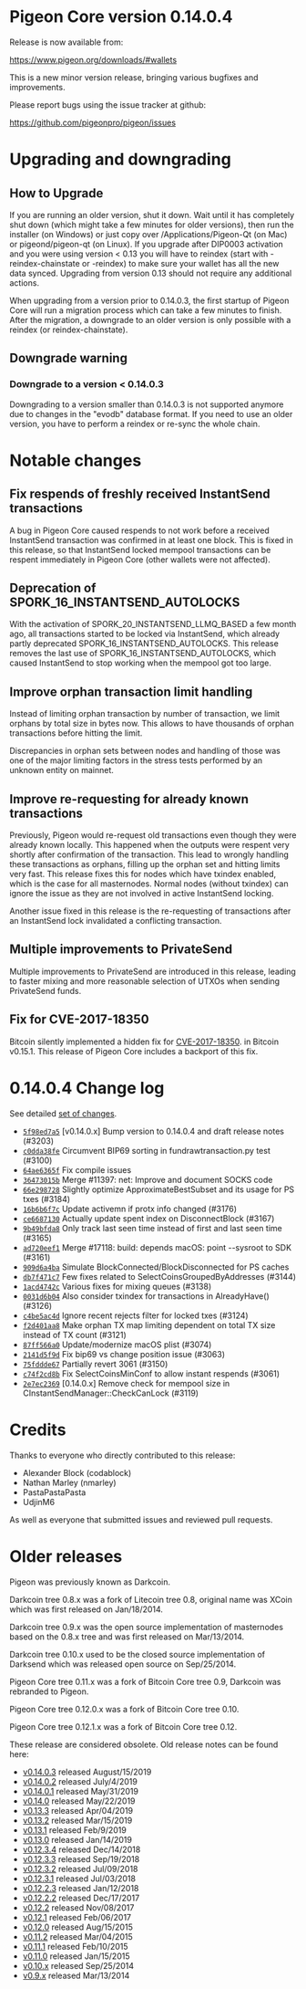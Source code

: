 Pigeon Core version 0.14.0.4
==========================

Release is now available from:

  <https://www.pigeon.org/downloads/#wallets>

This is a new minor version release, bringing various bugfixes and improvements.

Please report bugs using the issue tracker at github:

  <https://github.com/pigeonpro/pigeon/issues>


Upgrading and downgrading
=========================

How to Upgrade
--------------

If you are running an older version, shut it down. Wait until it has completely
shut down (which might take a few minutes for older versions), then run the
installer (on Windows) or just copy over /Applications/Pigeon-Qt (on Mac) or
pigeond/pigeon-qt (on Linux). If you upgrade after DIP0003 activation and you were
using version < 0.13 you will have to reindex (start with -reindex-chainstate
or -reindex) to make sure your wallet has all the new data synced. Upgrading from
version 0.13 should not require any additional actions.

When upgrading from a version prior to 0.14.0.3, the
first startup of Pigeon Core will run a migration process which can take a few minutes
to finish. After the migration, a downgrade to an older version is only possible with
a reindex (or reindex-chainstate).

Downgrade warning
-----------------

### Downgrade to a version < 0.14.0.3

Downgrading to a version smaller than 0.14.0.3 is not supported anymore due to changes
in the "evodb" database format. If you need to use an older version, you have to perform
a reindex or re-sync the whole chain.

Notable changes
===============

Fix respends of freshly received InstantSend transactions
---------------------------------------------------------

A bug in Pigeon Core caused respends to not work before a received InstantSend transaction was confirmed in at least
one block. This is fixed in this release, so that InstantSend locked mempool transactions can be
respent immediately in Pigeon Core (other wallets were not affected).

Deprecation of SPORK_16_INSTANTSEND_AUTOLOCKS
---------------------------------------------

With the activation of SPORK_20_INSTANTSEND_LLMQ_BASED a few month ago, all transactions started to be locked via
InstantSend, which already partly deprecated SPORK_16_INSTANTSEND_AUTOLOCKS. This release removes the last use
of SPORK_16_INSTANTSEND_AUTOLOCKS, which caused InstantSend to stop working when the mempool got too large.

Improve orphan transaction limit handling
-----------------------------------------

Instead of limiting orphan transaction by number of transaction, we limit orphans by total size in bytes
now. This allows to have thousands of orphan transactions before hitting the limit.

Discrepancies in orphan sets between nodes and handling of those was one of the major limiting factors in
the stress tests performed by an unknown entity on mainnet.

Improve re-requesting for already known transactions
----------------------------------------------------

Previously, Pigeon would re-request old transactions even though they were already known locally. This
happened when the outputs were respent very shortly after confirmation of the transaction. This lead to
wrongly handling these transactions as orphans, filling up the orphan set and hitting limits very fast.
This release fixes this for nodes which have txindex enabled, which is the case for all masternodes. Normal
nodes (without txindex) can ignore the issue as they are not involved in active InstantSend locking.

Another issue fixed in this release is the re-requesting of transactions after an InstantSend lock invalidated
a conflicting transaction.

Multiple improvements to PrivateSend
------------------------------------

Multiple improvements to PrivateSend are introduced in this release, leading to faster mixing and more
reasonable selection of UTXOs when sending PrivateSend funds.

Fix for CVE-2017-18350
----------------------

Bitcoin silently implemented a hidden fix for [CVE-2017-18350](https://lists.linuxfoundation.org/pipermail/bitcoin-dev/2019-November/017453.html).
in Bitcoin v0.15.1. This release of Pigeon Core includes a backport of this fix.


0.14.0.4 Change log
===================

See detailed [set of changes](https://github.com/pigeonpro/pigeon/compare/v0.14.0.3...pigeonpro:v0.14.0.4).

- [`5f98ed7a5`](https://github.com/pigeonpro/pigeon/commit/5f98ed7a5) [v0.14.0.x] Bump version to 0.14.0.4 and draft release notes (#3203)
- [`c0dda38fe`](https://github.com/pigeonpro/pigeon/commit/c0dda38fe) Circumvent BIP69 sorting in fundrawtransaction.py test (#3100)
- [`64ae6365f`](https://github.com/pigeonpro/pigeon/commit/64ae6365f) Fix compile issues
- [`36473015b`](https://github.com/pigeonpro/pigeon/commit/36473015b) Merge #11397: net: Improve and document SOCKS code
- [`66e298728`](https://github.com/pigeonpro/pigeon/commit/66e298728) Slightly optimize ApproximateBestSubset and its usage for PS txes (#3184)
- [`16b6b6f7c`](https://github.com/pigeonpro/pigeon/commit/16b6b6f7c) Update activemn if protx info changed (#3176)
- [`ce6687130`](https://github.com/pigeonpro/pigeon/commit/ce6687130) Actually update spent index on DisconnectBlock (#3167)
- [`9b49bfda8`](https://github.com/pigeonpro/pigeon/commit/9b49bfda8) Only track last seen time instead of first and last seen time (#3165)
- [`ad720eef1`](https://github.com/pigeonpro/pigeon/commit/ad720eef1) Merge #17118: build: depends macOS: point --sysroot to SDK (#3161)
- [`909d6a4ba`](https://github.com/pigeonpro/pigeon/commit/909d6a4ba) Simulate BlockConnected/BlockDisconnected for PS caches
- [`db7f471c7`](https://github.com/pigeonpro/pigeon/commit/db7f471c7) Few fixes related to SelectCoinsGroupedByAddresses (#3144)
- [`1acd4742c`](https://github.com/pigeonpro/pigeon/commit/1acd4742c) Various fixes for mixing queues (#3138)
- [`0031d6b04`](https://github.com/pigeonpro/pigeon/commit/0031d6b04) Also consider txindex for transactions in AlreadyHave() (#3126)
- [`c4be5ac4d`](https://github.com/pigeonpro/pigeon/commit/c4be5ac4d) Ignore recent rejects filter for locked txes (#3124)
- [`f2d401aa8`](https://github.com/pigeonpro/pigeon/commit/f2d401aa8) Make orphan TX map limiting dependent on total TX size instead of TX count (#3121)
- [`87ff566a0`](https://github.com/pigeonpro/pigeon/commit/87ff566a0) Update/modernize macOS plist (#3074)
- [`2141d5f9d`](https://github.com/pigeonpro/pigeon/commit/2141d5f9d) Fix bip69 vs change position issue (#3063)
- [`75fddde67`](https://github.com/pigeonpro/pigeon/commit/75fddde67) Partially revert 3061 (#3150)
- [`c74f2cd8b`](https://github.com/pigeonpro/pigeon/commit/c74f2cd8b) Fix SelectCoinsMinConf to allow instant respends (#3061)
- [`2e7ec2369`](https://github.com/pigeonpro/pigeon/commit/2e7ec2369) [0.14.0.x] Remove check for mempool size in CInstantSendManager::CheckCanLock (#3119)

Credits
=======

Thanks to everyone who directly contributed to this release:

- Alexander Block (codablock)
- Nathan Marley (nmarley)
- PastaPastaPasta
- UdjinM6

As well as everyone that submitted issues and reviewed pull requests.

Older releases
==============

Pigeon was previously known as Darkcoin.

Darkcoin tree 0.8.x was a fork of Litecoin tree 0.8, original name was XCoin
which was first released on Jan/18/2014.

Darkcoin tree 0.9.x was the open source implementation of masternodes based on
the 0.8.x tree and was first released on Mar/13/2014.

Darkcoin tree 0.10.x used to be the closed source implementation of Darksend
which was released open source on Sep/25/2014.

Pigeon Core tree 0.11.x was a fork of Bitcoin Core tree 0.9,
Darkcoin was rebranded to Pigeon.

Pigeon Core tree 0.12.0.x was a fork of Bitcoin Core tree 0.10.

Pigeon Core tree 0.12.1.x was a fork of Bitcoin Core tree 0.12.

These release are considered obsolete. Old release notes can be found here:

- [v0.14.0.3](https://github.com/pigeonpro/pigeon/blob/master/doc/release-notes/pigeon/release-notes-0.14.0.3.md) released August/15/2019
- [v0.14.0.2](https://github.com/pigeonpro/pigeon/blob/master/doc/release-notes/pigeon/release-notes-0.14.0.2.md) released July/4/2019
- [v0.14.0.1](https://github.com/pigeonpro/pigeon/blob/master/doc/release-notes/pigeon/release-notes-0.14.0.1.md) released May/31/2019
- [v0.14.0](https://github.com/pigeonpro/pigeon/blob/master/doc/release-notes/pigeon/release-notes-0.14.0.md) released May/22/2019
- [v0.13.3](https://github.com/pigeonpro/pigeon/blob/master/doc/release-notes/pigeon/release-notes-0.13.3.md) released Apr/04/2019
- [v0.13.2](https://github.com/pigeonpro/pigeon/blob/master/doc/release-notes/pigeon/release-notes-0.13.2.md) released Mar/15/2019
- [v0.13.1](https://github.com/pigeonpro/pigeon/blob/master/doc/release-notes/pigeon/release-notes-0.13.1.md) released Feb/9/2019
- [v0.13.0](https://github.com/pigeonpro/pigeon/blob/master/doc/release-notes/pigeon/release-notes-0.13.0.md) released Jan/14/2019
- [v0.12.3.4](https://github.com/pigeonpro/pigeon/blob/master/doc/release-notes/pigeon/release-notes-0.12.3.4.md) released Dec/14/2018
- [v0.12.3.3](https://github.com/pigeonpro/pigeon/blob/master/doc/release-notes/pigeon/release-notes-0.12.3.3.md) released Sep/19/2018
- [v0.12.3.2](https://github.com/pigeonpro/pigeon/blob/master/doc/release-notes/pigeon/release-notes-0.12.3.2.md) released Jul/09/2018
- [v0.12.3.1](https://github.com/pigeonpro/pigeon/blob/master/doc/release-notes/pigeon/release-notes-0.12.3.1.md) released Jul/03/2018
- [v0.12.2.3](https://github.com/pigeonpro/pigeon/blob/master/doc/release-notes/pigeon/release-notes-0.12.2.3.md) released Jan/12/2018
- [v0.12.2.2](https://github.com/pigeonpro/pigeon/blob/master/doc/release-notes/pigeon/release-notes-0.12.2.2.md) released Dec/17/2017
- [v0.12.2](https://github.com/pigeonpro/pigeon/blob/master/doc/release-notes/pigeon/release-notes-0.12.2.md) released Nov/08/2017
- [v0.12.1](https://github.com/pigeonpro/pigeon/blob/master/doc/release-notes/pigeon/release-notes-0.12.1.md) released Feb/06/2017
- [v0.12.0](https://github.com/pigeonpro/pigeon/blob/master/doc/release-notes/pigeon/release-notes-0.12.0.md) released Aug/15/2015
- [v0.11.2](https://github.com/pigeonpro/pigeon/blob/master/doc/release-notes/pigeon/release-notes-0.11.2.md) released Mar/04/2015
- [v0.11.1](https://github.com/pigeonpro/pigeon/blob/master/doc/release-notes/pigeon/release-notes-0.11.1.md) released Feb/10/2015
- [v0.11.0](https://github.com/pigeonpro/pigeon/blob/master/doc/release-notes/pigeon/release-notes-0.11.0.md) released Jan/15/2015
- [v0.10.x](https://github.com/pigeonpro/pigeon/blob/master/doc/release-notes/pigeon/release-notes-0.10.0.md) released Sep/25/2014
- [v0.9.x](https://github.com/pigeonpro/pigeon/blob/master/doc/release-notes/pigeon/release-notes-0.9.0.md) released Mar/13/2014

